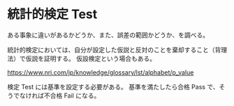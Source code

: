 # 統計的検定 Test

ある事象に違いがあるかどうか、また、誤差の範囲かどうか、を調べる。

統計的検定においては、自分が設定した仮説と反対のことを棄却すること（背理法）で仮説を証明する。
仮設検定という場合もある。

https://www.nri.com/jp/knowledge/glossary/lst/alphabet/p_value

検定 Test には基準を設定する必要がある。
基準を満たしたら合格 Pass で、そうでなければ不合格 Fail になる。
